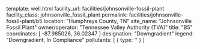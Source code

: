 template: well.html
facility_url: facilities/johnsonville-fossil-plant
facility_class: johnsonville_fossil_plant
permalink: facilities/johnsonville-fossil-plant/b5
location: "Humphreys County, TN"
site_name: "Johnsonville Fossil Plant"
owner/operator: "Tennessee Valley Authority (TVA)"
title: "B5"
coordinates: [
  -87.985026,
  36.02347
]
designation: "Downgradient"
legend: "Downgradient, In Compliance"
pollutants: [
  {
    type: ''
  }
]

